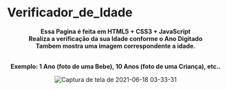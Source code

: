 # Verificador_de_Idade
<div align='center'<p><strong>Essa Pagina é feita em HTML5 + CSS3 + JavaScript <br> Realiza a verificação da sua Idade conforme o Ano Digitado <br> Tambem mostra uma imagem correspondente
a idade.

<br>Exemplo: 1 Ano (foto de uma Bebe), 10 Anos (foto de uma Criança), etc..</strong></p>

![Captura de tela de 2021-06-18 03-33-31](https://user-images.githubusercontent.com/83857769/122517466-7195c300-cfe6-11eb-9f3a-0c92956152db.png)
  
</div>
